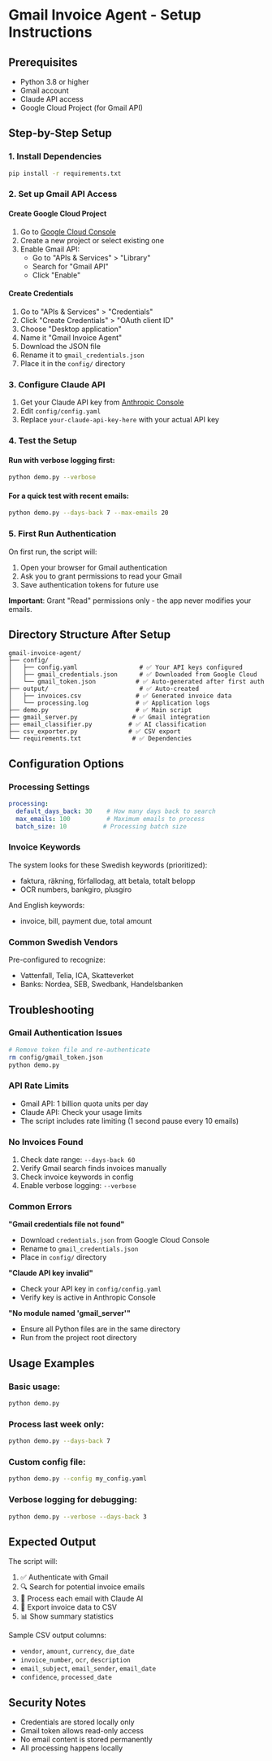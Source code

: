 # Gmail Invoice Agent - Setup Instructions

## Prerequisites
- Python 3.8 or higher
- Gmail account
- Claude API access
- Google Cloud Project (for Gmail API)

## Step-by-Step Setup

### 1. Install Dependencies
```bash
pip install -r requirements.txt
```

### 2. Set up Gmail API Access

#### Create Google Cloud Project
1. Go to [Google Cloud Console](https://console.cloud.google.com/)
2. Create a new project or select existing one
3. Enable Gmail API:
   - Go to "APIs & Services" > "Library" 
   - Search for "Gmail API"
   - Click "Enable"

#### Create Credentials
1. Go to "APIs & Services" > "Credentials"
2. Click "Create Credentials" > "OAuth client ID"
3. Choose "Desktop application"
4. Name it "Gmail Invoice Agent"
5. Download the JSON file
6. Rename it to `gmail_credentials.json`
7. Place it in the `config/` directory

### 3. Configure Claude API

1. Get your Claude API key from [Anthropic Console](https://console.anthropic.com/)
2. Edit `config/config.yaml`
3. Replace `your-claude-api-key-here` with your actual API key

### 4. Test the Setup

#### Run with verbose logging first:
```bash
python demo.py --verbose
```

#### For a quick test with recent emails:
```bash
python demo.py --days-back 7 --max-emails 20
```

### 5. First Run Authentication

On first run, the script will:
1. Open your browser for Gmail authentication
2. Ask you to grant permissions to read your Gmail
3. Save authentication tokens for future use

**Important**: Grant "Read" permissions only - the app never modifies your emails.

## Directory Structure After Setup
```
gmail-invoice-agent/
├── config/
│   ├── config.yaml                 # ✅ Your API keys configured
│   ├── gmail_credentials.json      # ✅ Downloaded from Google Cloud
│   └── gmail_token.json           # ✅ Auto-generated after first auth
├── output/                         # ✅ Auto-created
│   ├── invoices.csv               # ✅ Generated invoice data
│   └── processing.log             # ✅ Application logs
├── demo.py                        # ✅ Main script
├── gmail_server.py               # ✅ Gmail integration
├── email_classifier.py          # ✅ AI classification
├── csv_exporter.py              # ✅ CSV export
└── requirements.txt              # ✅ Dependencies
```

## Configuration Options

### Processing Settings
```yaml
processing:
  default_days_back: 30    # How many days back to search
  max_emails: 100          # Maximum emails to process
  batch_size: 10          # Processing batch size
```

### Invoice Keywords
The system looks for these Swedish keywords (prioritized):
- faktura, räkning, förfallodag, att betala, totalt belopp
- OCR numbers, bankgiro, plusgiro

And English keywords:
- invoice, bill, payment due, total amount

### Common Swedish Vendors
Pre-configured to recognize:
- Vattenfall, Telia, ICA, Skatteverket
- Banks: Nordea, SEB, Swedbank, Handelsbanken

## Troubleshooting

### Gmail Authentication Issues
```bash
# Remove token file and re-authenticate
rm config/gmail_token.json
python demo.py
```

### API Rate Limits
- Gmail API: 1 billion quota units per day
- Claude API: Check your usage limits
- The script includes rate limiting (1 second pause every 10 emails)

### No Invoices Found
1. Check date range: `--days-back 60`
2. Verify Gmail search finds invoices manually
3. Check invoice keywords in config
4. Enable verbose logging: `--verbose`

### Common Errors

**"Gmail credentials file not found"**
- Download `credentials.json` from Google Cloud Console
- Rename to `gmail_credentials.json`
- Place in `config/` directory

**"Claude API key invalid"**
- Check your API key in `config/config.yaml`
- Verify key is active in Anthropic Console

**"No module named 'gmail_server'"**
- Ensure all Python files are in the same directory
- Run from the project root directory

## Usage Examples

### Basic usage:
```bash
python demo.py
```

### Process last week only:
```bash
python demo.py --days-back 7
```

### Custom config file:
```bash
python demo.py --config my_config.yaml
```

### Verbose logging for debugging:
```bash
python demo.py --verbose --days-back 3
```

## Expected Output

The script will:
1. ✅ Authenticate with Gmail
2. 🔍 Search for potential invoice emails
3. 🤖 Process each email with Claude AI
4. 💾 Export invoice data to CSV
5. 📊 Show summary statistics

Sample CSV output columns:
- `vendor`, `amount`, `currency`, `due_date`
- `invoice_number`, `ocr`, `description`
- `email_subject`, `email_sender`, `email_date`
- `confidence`, `processed_date`

## Security Notes

- Credentials are stored locally only
- Gmail token allows read-only access
- No email content is stored permanently
- All processing happens locally